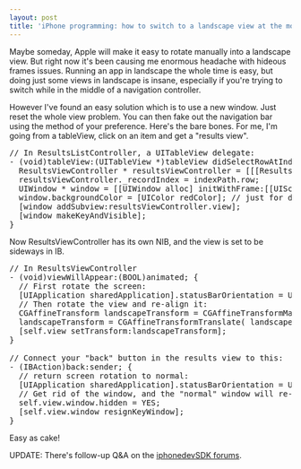 ```yaml
---
layout: post
title: 'iPhone programming: how to switch to a landscape view at the moment of your choosing'
---
```



Maybe someday, Apple will make it easy to rotate manually into a landscape view. But right now it's been causing me enormous headache with hideous frames issues. Running an app in landscape the whole time is easy, but doing just some views in landscape is insane, especially if you're trying to switch while in the middle of a navigation controller.

However I've found an easy solution which is to use a new window. Just reset the whole view problem. You can then fake out the navigation bar using the method of your preference. Here's the bare bones. For me, I'm going from a tableView, click on an item and get a "results view".

<pre>// In ResultsListController, a UITableView delegate:<br />- (void)tableView:(UITableView *)tableView didSelectRowAtIndexPath:(NSIndexPath *)indexPath {<br />&#160; ResultsViewController * resultsViewController = [[[ResultsViewController alloc] initWithNibName:@"ResultsViewController" bundle:nil] autorelease];<br />&nbsp; resultsViewController._recordIndex = indexPath.row;<br />&nbsp; UIWindow * window = [[UIWindow alloc] initWithFrame:[[UIScreen mainScreen] bounds]]; // this is a leak!<br />&nbsp; window.backgroundColor = [UIColor redColor]; // just for debugging<br />&nbsp; [window addSubview:resultsViewController.view];<br />&nbsp; [window makeKeyAndVisible];<br />}</pre>

Now ResultsViewController has its own NIB, and the view is set to be sideways in IB.

<pre>// In ResultsViewController<br />- (void)viewWillAppear:(BOOL)animated; {<br />  // First rotate the screen:<br />&nbsp; [UIApplication sharedApplication].statusBarOrientation = UIInterfaceOrientationLandscapeRight;<br />  // Then rotate the view and re-align it:<br />&nbsp; CGAffineTransform landscapeTransform = CGAffineTransformMakeRotation( degreesToRadian(90) );<br />&nbsp; landscapeTransform = CGAffineTransformTranslate( landscapeTransform, +90.0, +90.0 );<br />&nbsp; [self.view setTransform:landscapeTransform];<br />}<br /><br />// Connect your "back" button in the results view to this:<br />- (IBAction)back:sender; {<br />  // return screen rotation to normal:<br />  [UIApplication sharedApplication].statusBarOrientation = UIInterfaceOrientationPortrait;<br />  // Get rid of the window, and the "normal" window will re-appear from underneath<br />  self.view.window.hidden = YES;<br />  [self.view.window resignKeyWindow];<br />}</pre>

Easy as cake!

UPDATE: There's follow-up Q&amp;A on the <a href="http://www.iphonedevsdk.com/forum/iphone-sdk-development/3219-force-landscape-mode-one-view-new-post.html">iphonedevSDK forums</a>.
